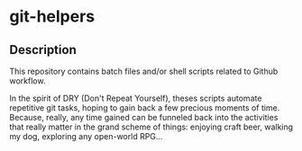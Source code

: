# git-helpers

## Description

This repository contains batch files and/or shell scripts related to Github workflow.

In the spirit of DRY (Don't Repeat Yourself), theses scripts automate repetitive git tasks, hoping to gain back a few precious moments of time. Because, really, any time gained can be funneled back into the activities that really matter in the grand scheme of things: enjoying craft beer, walking my dog, exploring any open-world RPG...
